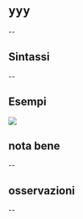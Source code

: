 # `yyy`

--

## Sintassi

--

## Esempi

![](/img/reference/yyy/yyy1.png)

## nota bene

--

## osservazioni

--